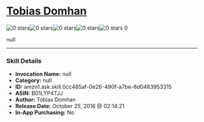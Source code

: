 # [Tobias Domhan](http://alexa.amazon.com/#skills/amzn1.ask.skill.0cc485af-0e26-490f-a7be-8d0483953315)
![0 stars](../../images/ic_star_border_black_18dp_1x.png)![0 stars](../../images/ic_star_border_black_18dp_1x.png)![0 stars](../../images/ic_star_border_black_18dp_1x.png)![0 stars](../../images/ic_star_border_black_18dp_1x.png)![0 stars](../../images/ic_star_border_black_18dp_1x.png) 0

null

***

### Skill Details

* **Invocation Name:** null
* **Category:** null
* **ID:** amzn1.ask.skill.0cc485af-0e26-490f-a7be-8d0483953315
* **ASIN:** B01LYP4TJJ
* **Author:** Tobias Domhan
* **Release Date:** October 25, 2016 @ 02:14:21
* **In-App Purchasing:** No
